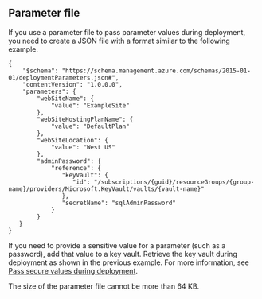 ## Parameter file

If you use a parameter file to pass parameter values during deployment, you need to create a JSON file with a format similar to the following example.

    {
        "$schema": "https://schema.management.azure.com/schemas/2015-01-01/deploymentParameters.json#",
        "contentVersion": "1.0.0.0",
        "parameters": {
            "webSiteName": {
                "value": "ExampleSite"
            },
            "webSiteHostingPlanName": {
                "value": "DefaultPlan"
            },
            "webSiteLocation": {
                "value": "West US"
            },
            "adminPassword": {
                "reference": {
                   "keyVault": {
                      "id": "/subscriptions/{guid}/resourceGroups/{group-name}/providers/Microsoft.KeyVault/vaults/{vault-name}"
                   }, 
                   "secretName": "sqlAdminPassword" 
                }   
            }
       }
    }

If you need to provide a sensitive value for a parameter (such as a password), add that value to a key vault. Retrieve the key vault during deployment as shown in the previous example. For more information, see [Pass secure values during deployment](/documentation/articles/resource-manager-keyvault-parameter/). 

The size of the parameter file cannot be more than 64 KB.